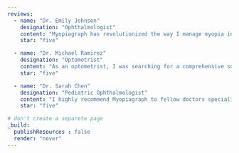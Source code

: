 ```yaml
---
reviews:
  - name: "Dr. Emily Johnson"
    designation: "Ophthalmologist"
    content: "Myopiagraph has revolutionized the way I manage myopia in children. The visualizations and percentile curves provided by the software allow me to track the progression of my patients' myopia with ease. It has become an essential tool in my practice, helping me make informed treatment decisions and communicate effectively with parents."
    star: "five"

  - name: "Dr. Michael Ramirez"
    designation: "Optometrist"
    content: "As an optometrist, I was searching for a comprehensive solution for myopia management, and Myopiagraph exceeded my expectations. The user-friendly interface and seamless integration with measuring devices make data entry effortless. The personalized reports generated by the software have been instrumental in educating and engaging my patients. It's a game-changer in my practice."
    star: "five"

  - name: "Dr. Sarah Chen"
    designation: "Pediatric Ophthalmologist"
    content: "I highly recommend Myopiagraph to fellow doctors specializing in pediatric ophthalmology. The program has streamlined myopia tracking and analysis, saving me valuable time. The ability to visualize the progress of myopia based on the latest research has been invaluable in optimizing treatment plans for my young patients. Myopiagraph has truly transformed my practice."
    star: "five"

# don't create a separete page
_build:
  publishResources : false
  render: "never"
---
```

